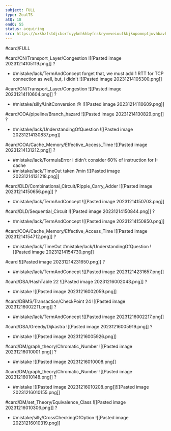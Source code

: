 ```yaml
---
subject: FULL
type: ZealTS
atQ: 18
endQ: 55
status: acquiring
src: https://uxkhzfstdjcborfuyyknhkhbyfnskrywvveioufkbjkupomnptjwvhbavkysuhi.vercel.app/solution.html?testId=63bffdc7ea7189f77e2d84b2&test_id=1
---
```

#card/FULL 

#card/CN/Transport_Layer/Congestion
![[Pasted image 20231214105119.png]]
?
- #mistake/lack/TermAndConcept forget that, we must add 1 RTT for TCP connection as well, but, i didn't
![[Pasted image 20231214105300.png]] <!--SR:!2023-12-16,2,150-->

#card/CN/Transport_Layer/Congestion
![[Pasted image 20231214110604.png]]
?
- #mistake/silly/UnitConversion 😢
![[Pasted image 20231214110609.png]] <!--SR:!2023-12-16,2,150-->


#card/COA/pipeline/Branch_hazard
![[Pasted image 20231214130829.png]]
?
- #mistake/lack/UnderstandingOfQuestion
![[Pasted image 20231214130837.png]] <!--SR:!2023-12-16,2,150-->

#card/COA/Cache_Memory/Effective_Access_Time
![[Pasted image 20231214131212.png]]
?
- #mistake/lack/FormulaError i didn't consider 60% of instruction for I-cache
- #mistake/lack/TimeOut taken 7min
![[Pasted image 20231214131218.png]] <!--SR:!2023-12-16,2,150-->


#card/DLD/Combinational_Circuit/Ripple_Carry_Adder
![[Pasted image 20231214150656.png]]
?
- #mistake/lack/TermAndConcept 
![[Pasted image 20231214150703.png]] 

#card/DLD/Sequential_Circuit
![[Pasted image 20231214150844.png]]
?
- #mistake/lack/TermAndConcept 
![[Pasted image 20231214150850.png]] 

#card/COA/Cache_Memory/Effective_Access_Time
![[Pasted image 20231214154712.png]]
?
- #mistake/lack/TimeOut #mistake/lack/UnderstandingOfQuestion
![[Pasted image 20231214154730.png]] <!--SR:!2023-12-16,2,150-->

#card
![[Pasted image 20231214231650.png]]
?
- #mistake/lack/TermAndConcept
![[Pasted image 20231214231657.png]] <!--SR:!2023-12-17,2,158-->

#card/DSA/HashTable 
22 ![[Pasted image 20231216002043.png]]
?
- #mistake
![[Pasted image 20231216002059.png]] 

#card/DBMS/Transaction/CheckPoint
24
![[Pasted image 20231216002211.png]]
?
- #mistake/lack/TermAndConcept 
![[Pasted image 20231216002217.png]] 

#card/DSA/Greedy/Dijkastra 
![[Pasted image 20231216005919.png]]
?
- #mistake
![[Pasted image 20231216005926.png]] 

#card/DM/graph_theory/Chromatic_Number
![[Pasted image 20231216010001.png]]
?
- #mistake
![[Pasted image 20231216010008.png]] 

#card/DM/graph_theory/Chromatic_Number 
![[Pasted image 20231216010148.png]]
?
- #mistake
![[Pasted image 20231216010208.png]]![[Pasted image 20231216010155.png]]

#card/DM/set_Theory/Equivalence_Class 
![[Pasted image 20231216010306.png]]
?
- #mistake/silly/CrossCheckingOfOption 
![[Pasted image 20231216010319.png]] 

